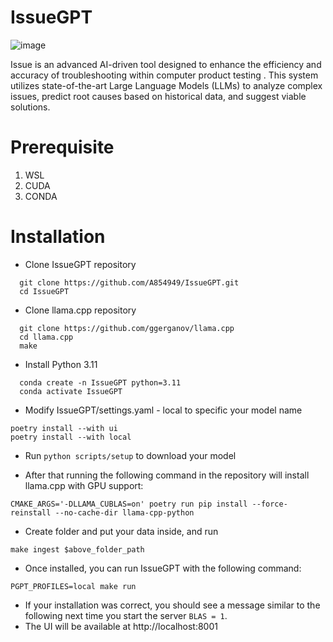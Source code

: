#  IssueGPT 

![image](https://github.com/A854949/IssueGPT/assets/82749575/3ea53440-af3d-419d-ac18-0587467c6b6e)


Issue is an advanced AI-driven tool designed to enhance the efficiency and accuracy of troubleshooting within computer product testing . This system utilizes state-of-the-art Large Language Models (LLMs) to analyze complex issues, predict root causes based on historical data, and suggest viable solutions.

# Prerequisite
1. WSL
2. CUDA
3. CONDA
   
# Installation

* Clone IssueGPT repository
```
  git clone https://github.com/A854949/IssueGPT.git
  cd IssueGPT
```

* Clone llama.cpp repository
```
  git clone https://github.com/ggerganov/llama.cpp
  cd llama.cpp
  make
```

* Install Python 3.11
```
  conda create -n IssueGPT python=3.11
  conda activate IssueGPT
```

* Modify IssueGPT/settings.yaml - local to specific your model name
```
poetry install --with ui
poetry install --with local
```

* Run ```python scripts/setup``` to download your model
  
* After that running the following command in the repository will install llama.cpp with GPU support:
```
CMAKE_ARGS='-DLLAMA_CUBLAS=on' poetry run pip install --force-reinstall --no-cache-dir llama-cpp-python
```

* Create folder and put your data inside, and run
```
make ingest $above_folder_path
```

* Once installed, you can run IssueGPT with the following command:
```
PGPT_PROFILES=local make run
```

* If your installation was correct, you should see a message similar to the following next time you start the server ```BLAS = 1```.
* The UI will be available at http://localhost:8001
